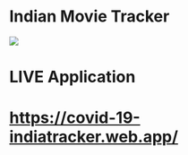 # Indian Movie Tracker
 
 ![](images/0.gif)
 
 # LIVE Application
 # https://covid-19-indiatracker.web.app/
